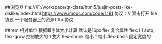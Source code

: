 ##浏览器
file:///F:/workspace/qt-class/html5/juejin-posts-like-dislike/index.html
https://www.imooc.com/code/1481
协议：//
双击打开  file 协议
一个服务器上的资源 http 协议

##rem
相对单位 
根据跟字体大小计算  默认是16px
flex:复合属性
flex:1 1 auto;
flex-grow 控制放大的 1 放大
flex-shrink 缩小 1 缩小
flex-basis 固定宽度的